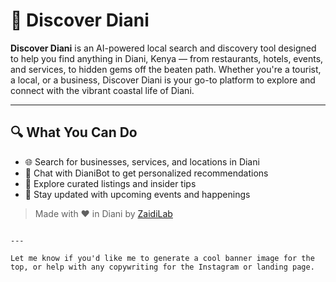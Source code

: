 # 🌴 Discover Diani

**Discover Diani** is an AI-powered local search and discovery tool designed to help you find anything in Diani, Kenya — from restaurants, hotels, events, and services, to hidden gems off the beaten path. Whether you're a tourist, a local, or a business, Discover Diani is your go-to platform to explore and connect with the vibrant coastal life of Diani.


---

## 🔍 What You Can Do
- 🌐 Search for businesses, services, and locations in Diani
- 🤖 Chat with DianiBot to get personalized recommendations
- 📍 Explore curated listings and insider tips
- 📅 Stay updated with upcoming events and happenings

> Made with ❤️ in Diani by [ZaidiLab](https://zaidilab.com)

```

---

Let me know if you'd like me to generate a cool banner image for the top, or help with any copywriting for the Instagram or landing page.
